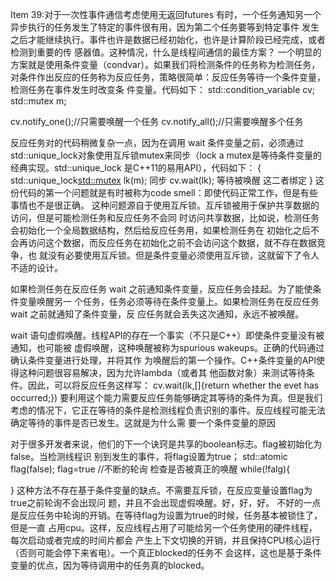 Item 39:对于⼀次性事件通信考虑使⽤⽆返回futures
有时，⼀个任务通知另⼀个异步执⾏的任务发⽣了特定的事件很有⽤，因为第⼆个任务要等到特定事件
发⽣之后才能继续执⾏。事件也许是数据已经初始化，也许是计算阶段已经完成，或者检测到重要的传 感器值。这种情况，什么是线程间通信的最佳⽅案？
⼀个明显的⽅案就是使⽤条件变量（condvar）。如果我们将检测条件的任务称为检测任务，对条件作出反应的任务称为反应任务，策略很简单：反应任务等待⼀个条件变量，检测任务在事件发⽣时改变条 件变量。代码如下：
std::condition_variable cv;
std::mutex m;

cv.notify_one();//只需要唤醒一个任务
cv.notify_all();//只需要唤醒多个任务

反应任务对的代码稍微复杂⼀点，因为在调⽤ wait 条件变量之前，必须通过std::unique_lock对象使⽤互斥锁mutex来同步（lock a mutex是等待条件变量的经典实现。std::unique_lock 是C++11的易⽤API），代码如下：
{
    std::unique_lock<std::mutex> lk(m); 同步
    cv.wait(lk); 等待被唤醒 
    这二者绑定
}
这份代码的第⼀个问题就是有时被称为code smell：即使代码正常⼯作，但是有些事情也不是很正确。 这种问题源⾃于使⽤互斥锁。互斥锁被⽤于保护共享数据的访问，但是可能检测任务和反应任务不会同 时访问共享数据，⽐如说，检测任务会初始化⼀个全局数据结构，然后给反应任务⽤，如果检测任务在 初始化之后不会再访问这个数据，而反应任务在初始化之前不会访问这个数据，就不存在数据竞争，也 就没有必要使⽤互斥锁。但是条件变量必须使⽤互斥锁，这就留下了令⼈不适的设计。

如果检测任务在反应任务 wait 之前通知条件变量，反应任务会挂起。为了能使条件变量唤醒另⼀ 个任务，任务必须等待在条件变量上。如果检测任务在反应任务 wait 之前就通知了条件变量，反 应任务就会丢失这次通知，永远不被唤醒。

wait 语句虚假唤醒。线程API的存在⼀个事实（不只是C++）即使条件变量没有被通知，也可能被 虚假唤醒，这种唤醒被称为spurious wakeups。正确的代码通过确认条件变量进⾏处理，并将其作 为唤醒后的第⼀个操作。C++条件变量的API使得这种问题很容易解决，因为允许lambda（或者其 他函数对象）来测试等待条件。因此，可以将反应任务这样写：
cv.wait(lk,[]{return whether the evet has occurred;})
要利⽤这个能⼒需要反应任务能够确定其等待的条件为真。但是我们考虑的情况下，它正在等待的条件是检测线程负责识别的事件。反应线程可能⽆法确定等待的事件是否已发⽣。这就是为什么需 要⼀个条件变量的原因

对于很多开发者来说，他们的下⼀个诀窍是共享的boolean标志。flag被初始化为false。当检测线程识 别到发⽣的事件，将flag设置为true；
std::atomic<bool> flag(false);
flag=true
//不断的轮询 检查是否被真正的唤醒
while(!falg){

}
这种⽅法不存在基于条件变量的缺点。不需要互斥锁，在反应变量设置flag为true之前轮询不会出现问 题，并且不会出现虚假唤醒。好，好，好。
不好的⼀点是反应任务中轮询的开销。在等待flag为设置为true的时候，任务基本被锁住了，但是⼀直 占⽤cpu。这样，反应线程占⽤了可能给另⼀个任务使⽤的硬件线程，每次启动或者完成的时间⽚都会 产⽣上下⽂切换的开销，并且保持CPU核⼼运⾏（否则可能会停下来省电）。⼀个真正blocked的任务不 会这样，这也是基于条件变量的优点，因为等待调⽤中的任务真的blocked。